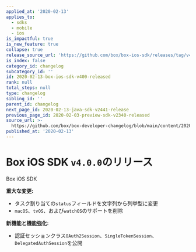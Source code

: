 ```yaml
---
applied_at: '2020-02-13'
applies_to:
  - sdks
  - mobile
  - ios
is_impactful: true
is_new_feature: true
collapse: true
release_source_url: 'https://github.com/box/box-ios-sdk/releases/tag/v4.0.0'
is_index: false
category_id: changelog
subcategory_id: ''
id: 2020-02-13-box-ios-sdk-v400-released
rank: null
total_steps: null
type: changelog
sibling_id: ''
parent_id: changelog
next_page_id: 2020-02-13-java-sdk-v2441-release
previous_page_id: 2020-02-03-preview-sdk-v2340-released
source_url: >-
  https://github.com/box/box-developer-changelog/blob/main/content/2020/02-13-box-ios-sdk-v400-released.md
published_at: '2020-02-13'
---
```

# Box iOS SDK `v4.0.0`のリリース

Box iOS SDK

**重大な変更:**

* タスク割り当ての`status`フィールドを文字列から列挙型に変更
* `macOS`、`tvOS`、および`watchOS`のサポートを削除

**新機能と機能強化:**

* 認証セッションクラス`OAuth2Session`、`SingleTokenSession`、`DelegatedAuthSession`を公開
